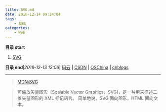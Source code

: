 ```yaml
---
title: SVG.md
date: 2018-12-14 09:24:04
tags: 
    - 基础
categories: 
    - Web
---
```


**目录 start**
 
1. [SVG](#svg)

**目录 end**|_2018-12-13 12:06_| [码云](https://gitee.com/gin9) | [CSDN](http://blog.csdn.net/kcp606) | [OSChina](https://my.oschina.net/kcp1104) | [cnblogs](http://www.cnblogs.com/kuangcp)
****************************************
> [MDN:SVG ](https://developer.mozilla.org/zh-CN/docs/Web/SVG)

> 可缩放矢量图形（Scalable Vector Graphics，SVG)，是一种用来描述二维矢量图形的 XML 标记语言。 简单地说，SVG 面向图形，HTML 面向文本。
